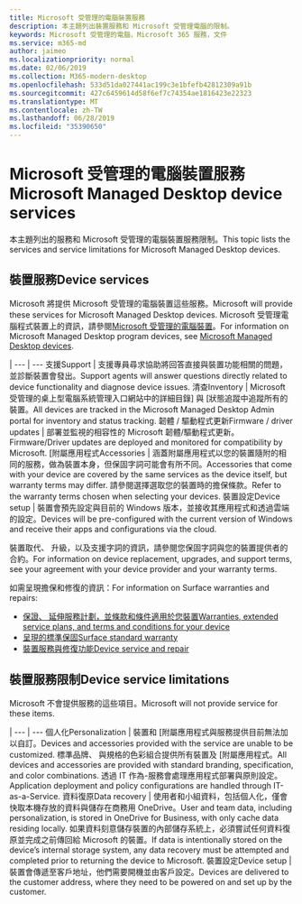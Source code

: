 ```yaml
---
title: Microsoft 受管理的電腦裝置服務
description: 本主題列出裝置服務和 Microsoft 受管理電腦的限制。
keywords: Microsoft 受管理的電腦，Microsoft 365 服務，文件
ms.service: m365-md
author: jaimeo
ms.localizationpriority: normal
ms.date: 02/06/2019
ms.collection: M365-modern-desktop
ms.openlocfilehash: 533d51da027441ac199c3e1bfefb42812309a91b
ms.sourcegitcommit: 427c6459614d58f6ef7c74354ae1816423e22323
ms.translationtype: MT
ms.contentlocale: zh-TW
ms.lasthandoff: 06/28/2019
ms.locfileid: "35390650"
---
```

# <a name="microsoft-managed-desktop-device-services"></a><span data-ttu-id="64bdc-104">Microsoft 受管理的電腦裝置服務</span><span class="sxs-lookup"><span data-stu-id="64bdc-104">Microsoft Managed Desktop device services</span></span>

<span data-ttu-id="64bdc-105">本主題列出的服務和 Microsoft 受管理的電腦裝置服務限制。</span><span class="sxs-lookup"><span data-stu-id="64bdc-105">This topic lists the services and service limitations for Microsoft Managed Desktop devices.</span></span>

## <a name="device-services"></a><span data-ttu-id="64bdc-106">裝置服務</span><span class="sxs-lookup"><span data-stu-id="64bdc-106">Device services</span></span>

<span data-ttu-id="64bdc-107">Microsoft 將提供 Microsoft 受管理的電腦裝置這些服務。</span><span class="sxs-lookup"><span data-stu-id="64bdc-107">Microsoft will provide these services for Microsoft Managed Desktop devices.</span></span> <span data-ttu-id="64bdc-108">Microsoft 受管理電腦程式裝置上的資訊，請參閱[Microsoft 受管理的電腦裝置](device-list.md)。</span><span class="sxs-lookup"><span data-stu-id="64bdc-108">For information on Microsoft Managed Desktop program devices, see [Microsoft Managed Desktop devices](device-list.md).</span></span>

 | 
 --- | ---
<span data-ttu-id="64bdc-109">支援</span><span class="sxs-lookup"><span data-stu-id="64bdc-109">Support</span></span> | <span data-ttu-id="64bdc-110">支援專員尋求協助將回答直接與裝置功能相關的問題，並診斷裝置會發出。</span><span class="sxs-lookup"><span data-stu-id="64bdc-110">Support agents will answer questions directly related to device functionality and diagnose device issues.</span></span>
<span data-ttu-id="64bdc-111">清查</span><span class="sxs-lookup"><span data-stu-id="64bdc-111">Inventory</span></span> | <span data-ttu-id="64bdc-112">Microsoft 受管理的桌上型電腦系統管理入口網站中的詳細目錄] 與 [狀態追蹤中追蹤所有的裝置。</span><span class="sxs-lookup"><span data-stu-id="64bdc-112">All devices are tracked in the Microsoft Managed Desktop Admin portal for inventory and status tracking.</span></span>
<span data-ttu-id="64bdc-113">韌體 / 驅動程式更新</span><span class="sxs-lookup"><span data-stu-id="64bdc-113">Firmware / driver updates</span></span> | <span data-ttu-id="64bdc-114">部署並監視的相容性的 Microsoft 韌體/驅動程式更新。</span><span class="sxs-lookup"><span data-stu-id="64bdc-114">Firmware/Driver updates are deployed and monitored for compatibility by Microsoft.</span></span> 
<span data-ttu-id="64bdc-115">[附屬應用程式</span><span class="sxs-lookup"><span data-stu-id="64bdc-115">Accessories</span></span> | <span data-ttu-id="64bdc-116">涵蓋附屬應用程式以您的裝置隨附的相同的服務，做為裝置本身，但保固字詞可能會有所不同。</span><span class="sxs-lookup"><span data-stu-id="64bdc-116">Accessories that come with your device are covered by the same services as the device itself, but warranty terms may differ.</span></span> <span data-ttu-id="64bdc-117">請參閱選擇選取您的裝置時的擔保條款。</span><span class="sxs-lookup"><span data-stu-id="64bdc-117">Refer to the warranty terms chosen when selecting your devices.</span></span> 
<span data-ttu-id="64bdc-118">裝置設定</span><span class="sxs-lookup"><span data-stu-id="64bdc-118">Device setup</span></span>    | <span data-ttu-id="64bdc-119">裝置會預先設定與目前的 Windows 版本，並接收其應用程式和透過雲端的設定。</span><span class="sxs-lookup"><span data-stu-id="64bdc-119">Devices will be pre-configured with the current version of Windows and receive their apps and configurations via the cloud.</span></span> 

<span data-ttu-id="64bdc-120">裝置取代、 升級，以及支援字詞的資訊，請參閱您保固字詞與您的裝置提供者的合約。</span><span class="sxs-lookup"><span data-stu-id="64bdc-120">For information on device replacement, upgrades, and support terms, see your agreement with your device provider and your warranty terms.</span></span>

<span data-ttu-id="64bdc-121">如需呈現擔保和修復的資訊：</span><span class="sxs-lookup"><span data-stu-id="64bdc-121">For information on Surface warranties and repairs:</span></span>
- [<span data-ttu-id="64bdc-122">保證、 延伸服務計劃，並條款和條件適用於您裝置</span><span class="sxs-lookup"><span data-stu-id="64bdc-122">Warranties, extended service plans, and terms and conditions for your device</span></span>](https://support.microsoft.com/help/4040687/info-about-warranties-extended-service-plans-and-terms-conditions)
- [<span data-ttu-id="64bdc-123">呈現的標準保固</span><span class="sxs-lookup"><span data-stu-id="64bdc-123">Surface standard warranty</span></span>](https://support.microsoft.com/help/4036296)
- [<span data-ttu-id="64bdc-124">裝置服務與修復功能</span><span class="sxs-lookup"><span data-stu-id="64bdc-124">Device service and repair</span></span>](https://support.microsoft.com/devices)

## <a name="device-service-limitations"></a><span data-ttu-id="64bdc-125">裝置服務限制</span><span class="sxs-lookup"><span data-stu-id="64bdc-125">Device service limitations</span></span>

<span data-ttu-id="64bdc-126">Microsoft 不會提供服務的這些項目。</span><span class="sxs-lookup"><span data-stu-id="64bdc-126">Microsoft will not provide service for these items.</span></span>

 | 
 --- | ---
<span data-ttu-id="64bdc-127">個人化</span><span class="sxs-lookup"><span data-stu-id="64bdc-127">Personalization</span></span> | <span data-ttu-id="64bdc-128">裝置和 [附屬應用程式與服務提供目前無法加以自訂。</span><span class="sxs-lookup"><span data-stu-id="64bdc-128">Devices and accessories provided with the service are unable to be customized.</span></span> <span data-ttu-id="64bdc-129">標準品牌、 與規格的色彩組合提供所有裝置及 [附屬應用程式。</span><span class="sxs-lookup"><span data-stu-id="64bdc-129">All devices and accessories are provided with standard branding, specification, and color combinations.</span></span> <span data-ttu-id="64bdc-130">透過 IT 作為-服務會處理應用程式部署與原則設定。</span><span class="sxs-lookup"><span data-stu-id="64bdc-130">Application deployment and policy configurations are handled through IT-as-a-Service.</span></span>
<span data-ttu-id="64bdc-131">資料復原</span><span class="sxs-lookup"><span data-stu-id="64bdc-131">Data recovery</span></span> | <span data-ttu-id="64bdc-132">使用者和小組資料，包括個人化，僅會快取本機存放的資料與儲存在商務用 OneDrive。</span><span class="sxs-lookup"><span data-stu-id="64bdc-132">User and team data, including personalization, is stored in OneDrive for Business, with only cache data residing locally.</span></span> <span data-ttu-id="64bdc-133">如果資料刻意儲存裝置的內部儲存系統上，必須嘗試任何資料復原並完成之前傳回給 Microsoft 的裝置。</span><span class="sxs-lookup"><span data-stu-id="64bdc-133">If data is intentionally stored on the device’s internal storage system, any data recovery must be attempted and completed prior to returning the device to Microsoft.</span></span>
<span data-ttu-id="64bdc-134">裝置設定</span><span class="sxs-lookup"><span data-stu-id="64bdc-134">Device setup</span></span> | <span data-ttu-id="64bdc-135">裝置會傳遞至客戶地址，他們需要開機並由客戶設定。</span><span class="sxs-lookup"><span data-stu-id="64bdc-135">Devices are delivered to the customer address, where they need to be powered on and set up by the customer.</span></span>
